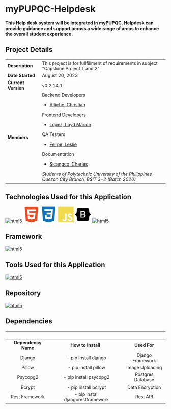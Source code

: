 # myPUPQC-Helpdesk

**This Help desk system will be integrated in myPUPQC. Helpdesk can provide guidance and support across a wide range of areas to enhance the overall student experience.**

## Project Details

|                     |                     |
| ------------------- | --------------------|
| **Description**     | This project is for fullfillment of requirements in subject "Capstone Project 1 and 2". |
| **Date Started**    | August 20, 2023 |
| **Current Version** | v0.2.14.1| 
| **Members**         | Backend Developers<ul><li>[Altiche, Christian](https://github.com/papichans)</li></ul>Frontend Developers<ul><li>[Lopez, Loyd Marion](https://github.com/loydmarionlopez)</li></ul>QA Testers<ul><li>[Felipe, Leslie](https://github.com/Hishori)</li></ul>Documentation<ul><li>[Sicangco, Charles](https://github.com/httpgwapo)</li></ul> _Students of Polytechnic University of the Philippines Quezon City Branch, BSIT 3-2 (Batch 2020)_|



## Technologies Used for this Application

<a href="https://www.python.org/" target="_blank" rel="noreferrer"> <img src="https://cdn.jsdelivr.net/gh/devicons/devicon/icons/python/python-original.svg" alt="html5" width="50" height="50"/></a>
<a href="https://www.w3.org/html/" target="_blank" rel="noreferrer"> <img src="https://raw.githubusercontent.com/devicons/devicon/master/icons/html5/html5-plain.svg" alt="html5" width="50" height="50"/></a>
<a href="https://www.w3schools.com/css/" target="_blank" rel="noreferrer"><img src="https://raw.githubusercontent.com/devicons/devicon/master/icons/css3/css3-plain.svg" alt="css3" width="50" height="50"/></a>
<a href="https://developer.mozilla.org/en-US/docs/Web/JavaScript" target="_blank" rel="noreferrer"> <img src="https://raw.githubusercontent.com/devicons/devicon/master/icons/javascript/javascript-plain.svg" alt="javascript" width="50" height="50"/> </a>
<a href="https://getbootstrap.com" target="_blank" rel="noreferrer"> <img src="https://raw.githubusercontent.com/devicons/devicon/master/icons/bootstrap/bootstrap-plain.svg" alt="bootstrap" width="50" height="50"/> </a>
<a href="https://www.postgresql.org/" target="_blank" rel="noreferrer"> <img src="https://cdn.jsdelivr.net/gh/devicons/devicon/icons/postgresql/postgresql-original.svg" alt="html5" width="50" height="50"/></a>

## Framework
<img src="https://cdn.jsdelivr.net/gh/devicons/devicon/icons/django/django-plain.svg" alt="html5" width="50" height="50"/>
        
## Tools Used for this Application

<a href="https://code.visualstudio.com/" target="_blank" rel="noreferrer"> <img src="https://cdn.jsdelivr.net/gh/devicons/devicon/icons/vscode/vscode-original.svg" alt="html5" width="50" height="50"/></a>

## Repository

<a href="https://github.com/PapiChans/PUPQC-Helpdesk" target="_blank" rel="noreferrer"> <img src="https://cdn.jsdelivr.net/gh/devicons/devicon/icons/github/github-original.svg" alt="html5" width="50" height="50"/></a>

## Dependencies

|                     |                     |                     |
| :-----------------: | :-----------------: | :-----------------: |
| **Dependency Name** | **How to Install**  | **Used For** |
| Django | - pip install django | Django Framework|
| Pillow | - pip install pillow | Image Uploading |
| Psycopg2 | - pip install psycopg2 | Postgres Database |
| Bcrypt | - pip install bcrypt | Data Encryption |
| Rest Framework | - pip install djangorestframework | Rest API |




